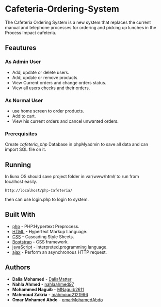 # Cafeteria-Ordering-System

The Cafeteria Ordering System is a new system that replaces the current manual and telephone processes for ordering and picking up lunches in the Process Impact cafeteria.

## Feautures

### As Admin User
* Add, update or delete users.
* Add, update or remove products.
* View Current orders and change orders status.
* View all users checks and their orders.

### As Normal User
* use home screen to order products.
* Add to cart.
* View his current orders and cancel unwanted orders.

### Prerequisites

Create *cafeteria_php* Database in phpMyadmin to save all data and can import SQL file on it. 

## Running

In liunx OS should save project folder in var/www/html/ to run from localhost easily.

```
http://localhost/php-Cafeteria/
```
then can use login.php to login to system.

## Built With

* [php](https://www.php.net/docs.php) - PHP:Hypertext Preprocess.
* [HTML](https://html.com/) - Hypertext Markup Language.
* [CSS](https://devdocs.io/css/) - Cascading Style Sheets.
* [Bootstrap](https://getbootstrap.com/) - CSS framework.
* [javaScript](https://javascript.info) - interpreted,programming language.
* [ajax](https://api.jquery.com/jquery.ajax/) - Perform an asynchronous HTTP request.

## Authors

* **Dalia Mohamed** - [DaliaMatter](https://github.com/DaliaMatter)
* **Nahla Ahmed** - [nahlaahmed97](https://github.com/nahlaahmed97)
* **Mohammed Naguib** - [MNaguib2611](https://github.com/MNaguib2611)
* **Mahmoud Zakria** - [mahmoud2121996](https://github.com/mahmoud2121996)
* **Omar Mohamed Abdo** - [omarMohamedAbdo](https://github.com/omarMohamedAbdo)


